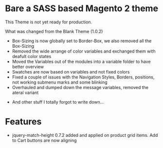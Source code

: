 # Bare a SASS based Magento 2 theme

This Theme is not yet ready for production.

What was changed from the Blank Theme (1.0.2)

* Box-Sizing is now globally set to Border-Box, we also removed all the Box-Sizing 
* Removed the wide arrange of color variables and exchanged them with deafult color states
* Moved the Variables out of the modules into a variable folder to have  better overview
* Swatches are now based on variables and not fixed colors
* Fixed a couple of issues with the Navigation Styles, Borders, positions, not working submenu marks and some blinking
* Overhauled and dumped down the message variables, removed the ateral variant 
+ And other stuff I totally forgot to write down...

# Features
* jquery-match-height 0.7.2 added and applied on product grid items. Add to Cart buttons are now aligning 